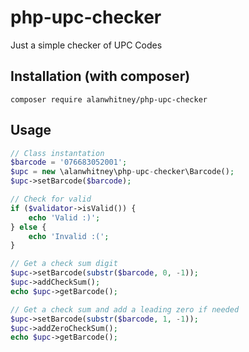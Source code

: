 # php-upc-checker
Just a simple checker of UPC Codes

## Installation (with composer)
```
composer require alanwhitney/php-upc-checker
```

## Usage
```php
// Class instantation
$barcode = '076683052001';
$upc = new \alanwhitney\php-upc-checker\Barcode();
$upc->setBarcode($barcode);

// Check for valid
if ($validator->isValid()) {
	echo 'Valid :)';
} else {
	echo 'Invalid :(';
}

// Get a check sum digit
$upc->setBarcode(substr($barcode, 0, -1));
$upc->addCheckSum();
echo $upc->getBarcode();

// Get a check sum and add a leading zero if needed
$upc->setBarcode(substr($barcode, 1, -1));
$upc->addZeroCheckSum();
echo $upc->getBarcode();
```
